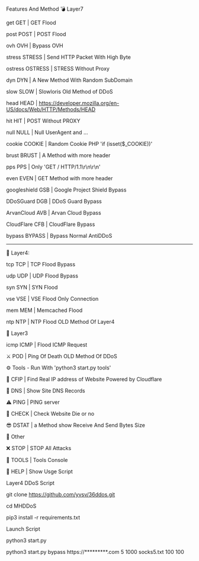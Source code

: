 Features And Method
💣 Layer7

get GET | GET Flood

post POST | POST Flood

ovh OVH | Bypass OVH

stress STRESS | Send HTTP Packet With High Byte

ostress OSTRESS | STRESS Without Proxy

dyn DYN | A New Method With Random SubDomain

slow SLOW | Slowloris Old Method of DDoS

head HEAD | https://developer.mozilla.org/en-US/docs/Web/HTTP/Methods/HEAD

hit HIT | POST Without PROXY

null NULL | Null UserAgent and ...

cookie COOKIE | Random Cookie PHP 'if (isset($_COOKIE))'

brust BRUST | A Method with more header

pps PPS | Only 'GET / HTTP/1.1\r\n\r\n'

even EVEN | GET Method with more header

googleshield GSB | Google Project Shield Bypass

DDoSGuard DGB | DDoS Guard Bypass

ArvanCloud AVB | Arvan Cloud Bypass

CloudFlare CFB | CloudFlare Bypass

bypass BYPASS | Bypass Normal AntiDDoS

_______________________________________________________________________________

🧨 Layer4:

tcp TCP | TCP Flood Bypass

udp UDP | UDP Flood Bypass

syn SYN | SYN Flood

vse VSE | VSE Flood Only Connection

mem MEM | Memcached Flood

ntp NTP | NTP Flood OLD Method Of Layer4

🏹 Layer3

icmp ICMP | Flood ICMP Request

⚔️ POD | Ping Of Death OLD Method Of DDoS

⚙️ Tools - Run With 'python3 start.py tools'


🌟 CFIP | Find Real IP address of Website Powered by Cloudflare


🔪 DNS | Show Site DNS Records

⚠️ PING | PING server

📌 CHECK | Check Website Die or no

😎 DSTAT | a Method show Receive And Send Bytes Size

🎩 Other

❌ STOP | STOP All Attacks

🌠 TOOLS | Tools Console

👑 HELP | Show Usge Script

Layer4 DDoS Script



git clone https://github.com/yvsv/36ddos.git

cd MHDDoS 

pip3 install -r requirements.txt

Launch Script

python3 start.py

python3 start.py bypass https://*********.com 5 1000 socks5.txt 100 100
